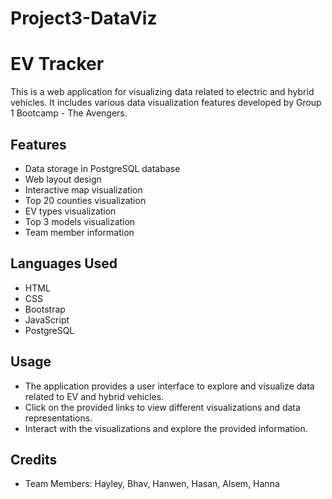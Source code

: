 # Project3-DataViz
# EV Tracker

This is a web application for visualizing data related to electric and hybrid vehicles. It includes various data visualization features developed by Group 1 Bootcamp - The Avengers.

## Features

- Data storage in PostgreSQL database
- Web layout design
- Interactive map visualization
- Top 20 counties visualization
- EV types visualization
- Top 3 models visualization
- Team member information

## Languages Used

- HTML
- CSS
- Bootstrap
- JavaScript
- PostgreSQL

## Usage

- The application provides a user interface to explore and visualize data related to EV and hybrid vehicles.
- Click on the provided links to view different visualizations and data representations.
- Interact with the visualizations and explore the provided information.

## Credits

- Team Members: Hayley, Bhav, Hanwen, Hasan, Alsem, Hanna

